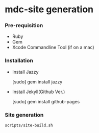 # mdc-site generation

### Pre-requisition

- Ruby 
- Gem
- Xcode Commandline Tool (if on a mac)


### Installation

- Install Jazzy

    [sudo] gem install jazzy

- Install Jekyll(Github Ver.)

    [sudo] gem install github-pages

 
### Site generation

    scripts/site-build.sh

